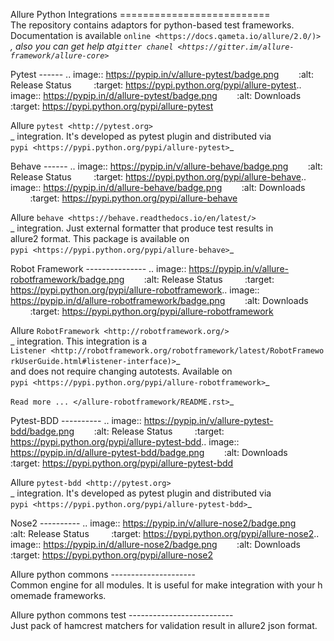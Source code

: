  
 ​Allure Python Integrations 
 ​========================== 
 ​The repository contains adaptors for python-based test frameworks. 
 ​Documentation is available `​online <https://docs.qameta.io/allure/2.0/)>​`_, also you can get help at 
 ​`​gitter chanel <https://gitter.im/allure-framework/allure-core>​`_ 
  
  
 ​Pytest 
 ​------ 
 ​.. ​image​:: ​https://pypip.in/v/allure-pytest/badge.png 
 ​        ​:alt:​ ​Release Status 
 ​        ​:target:​ ​https://pypi.python.org/pypi/allure-pytest 
 ​.. ​image​:: ​https://pypip.in/d/allure-pytest/badge.png 
 ​        ​:alt:​ ​Downloads 
 ​        ​:target:​ ​https://pypi.python.org/pypi/allure-pytest 
  
 ​Allure `​pytest <http://pytest.org>​`_ integration. It's developed as pytest plugin and distributed via 
 ​`​pypi <https://pypi.python.org/pypi/allure-pytest>​`_ 
  
  
 ​Behave 
 ​------ 
 ​.. ​image​:: ​https://pypip.in/v/allure-behave/badge.png 
 ​        ​:alt:​ ​Release Status 
 ​        ​:target:​ ​https://pypi.python.org/pypi/allure-behave 
 ​.. ​image​:: ​https://pypip.in/d/allure-behave/badge.png 
 ​        ​:alt:​ ​Downloads 
 ​        ​:target:​ ​https://pypi.python.org/pypi/allure-behave 
  
 ​Allure `​behave <https://behave.readthedocs.io/en/latest/>​`_ integration. Just external formatter that produce test results in 
 ​allure2 format. This package is available on `​pypi <https://pypi.python.org/pypi/allure-behave>​`_ 
  
  
 ​Robot Framework 
 ​--------------- 
 ​.. ​image​:: ​https://pypip.in/v/allure-robotframework/badge.png 
 ​        ​:alt:​ ​Release Status 
 ​        ​:target:​ ​https://pypi.python.org/pypi/allure-robotframework 
 ​.. ​image​:: ​https://pypip.in/d/allure-robotframework/badge.png 
 ​        ​:alt:​ ​Downloads 
 ​        ​:target:​ ​https://pypi.python.org/pypi/allure-robotframework 
  
 ​Allure `​RobotFramework <http://robotframework.org/>​`_ integration. This integration is a 
 ​`​Listener <http://robotframework.org/robotframework/latest/RobotFrameworkUserGuide.html#listener-interface)>​`_ 
 ​and does not require changing autotests. Available on `​pypi <https://pypi.python.org/pypi/allure-robotframework>​`_ 
  
 ​`​Read more ... </allure-robotframework/README.rst>​`_ 
  
 ​Pytest-BDD 
 ​---------- 
 ​.. ​image​:: ​https://pypip.in/v/allure-pytest-bdd/badge.png 
 ​        ​:alt:​ ​Release Status 
 ​        ​:target:​ ​https://pypi.python.org/pypi/allure-pytest-bdd 
 ​.. ​image​:: ​https://pypip.in/d/allure-pytest-bdd/badge.png 
 ​        ​:alt:​ ​Downloads 
 ​        ​:target:​ ​https://pypi.python.org/pypi/allure-pytest-bdd 
  
 ​Allure `​pytest-bdd <http://pytest.org>​`_ integration. It's developed as pytest plugin and distributed via 
 ​`​pypi <https://pypi.python.org/pypi/allure-pytest-bdd>​`_ 
  
  
 ​Nose2 
 ​---------- 
 ​.. ​image​:: ​https://pypip.in/v/allure-nose2/badge.png 
 ​        ​:alt:​ ​Release Status 
 ​        ​:target:​ ​https://pypi.python.org/pypi/allure-nose2 
 ​.. ​image​:: ​https://pypip.in/d/allure-nose2/badge.png 
 ​        ​:alt:​ ​Downloads 
 ​        ​:target:​ ​https://pypi.python.org/pypi/allure-nose2 
  
  
  
 ​Allure python commons 
 ​--------------------- 
 ​Common engine for all modules. It is useful for make integration with your homemade frameworks. 
  
  
 ​Allure python commons test 
 ​-------------------------- 
 ​Just pack of hamcrest matchers for validation result in allure2 json format.

